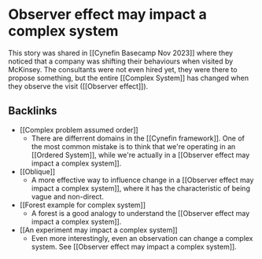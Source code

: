 # Observer effect may impact a complex system
This story was shared in [[Cynefin Basecamp Nov 2023]] where they noticed that a company was shifting their behaviours when visited by McKinsey. The consultants were not even hired yet, they were there to propose something, but the entire [[Complex System]] has changed when they observe the visit ([[Observer effect]]).

## Backlinks
* [[Complex problem assumed order]]
	* There are differrent domains in the [[Cynefin framework]]. One of the most common mistake is to think that we're operating in an [[Ordered System]], while we're actually in a [[Observer effect may impact a complex system]].
* [[Oblique]]
	* A more effective way to influence change in a [[Observer effect may impact a complex system]], where it has the characteristic of being vague and non-direct.
* [[Forest example for complex system]]
	* A forest is a good analogy to understand the [[Observer effect may impact a complex system]].
* [[An experiment may impact a complex system]]
	* Even more interestingly, even an observation can change a complex system. See [[Observer effect may impact a complex system]].

<!-- #evergreen -->

<!-- {BearID:BFA80200-2B0F-416F-A5B2-E35325D4C40A} -->

